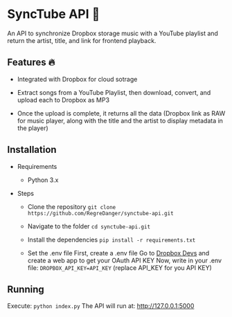 # SyncTube API 🎵
An API to synchronize Dropbox storage music with a YouTube playlist and return the artist, title, and link for frontend playback.

## Features 🔥
- Integrated with Dropbox for cloud sotrage

- Extract songs from a YouTube Playlist, then download, convert, and upload each to Dropbox as MP3
- Once the upload is complete, it returns all the data (Dropbox link as RAW for music player, along with the title and the artist to display metadata in the player)

## Installation
- Requirements
    - Python 3.x

- Steps
    - Clone the repository
	`git clone https://github.com/RegreDanger/synctube-api.git`
	
	- Navigate to the folder
	`cd synctube-api.git`
	
	- Install the dependencies
	`pip install -r requirements.txt`
	
	- Set the .env file
	First, create a .env file
	Go to [Dropbox Devs](https://www.dropbox.com/developers) and create a web app to get your OAuth API KEY
	Now, write in your .env file: `DROPBOX_API_KEY=API_KEY` (replace API_KEY for you API KEY)

## Running
Execute: `python index.py`
The API will run at: http://127.0.0.1:5000